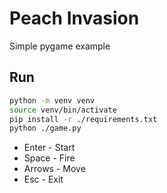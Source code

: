 # Peach Invasion

Simple pygame example

## Run
```sh
python -m venv venv
source venv/bin/activate
pip install -r ./requirements.txt
python ./game.py
```

- Enter - Start
- Space - Fire
- Arrows - Move
- Esc - Exit
